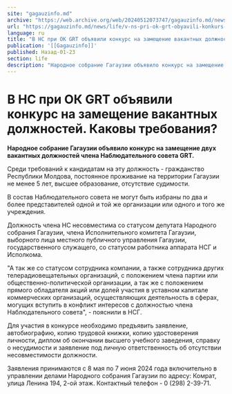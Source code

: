 ```yaml
---
site: "gagauzinfo.md"
archive: "https://web.archive.org/web/20240512073747/gagauzinfo.md/news/life/v-ns-pri-ok-grt-obyavili-konkurs-na-zameschenie-vakantnih-dolzhnostei-kakovi-trebovaniya"
url: "https://gagauzinfo.md/news/life/v-ns-pri-ok-grt-obyavili-konkurs-na-zameschenie-vakantnih-dolzhnostei-kakovi-trebovaniya"
language: ru
title: "В НС при ОК GRT объявили конкурс на замещение вакантных должностей. Каковы требования?"
publication: '[[Gagauzinfo]]'
published: Назад-01-23
section: life
description: "Народное собрание Гагаузии объявило конкурс на замещение двух вакантных должностей члена Наблюдательного совета GRT."
---
```


# В НС при ОК GRT объявили конкурс на замещение вакантных должностей. Каковы требования?

**Народное собрание Гагаузии объявило конкурс на замещение двух вакантных должностей члена Наблюдательного совета GRT.**

Среди требований к кандидатам на эту должность - гражданство Республики Молдова, постоянное проживание на территории Гагаузии не менее 5 лет, высшее образование, отсутствие судимости.

В состав Наблюдательного совета не могут быть избраны по два и более представителей одной и той же организации или одного и того же учреждения.

Должность члена НС несовместима со статусом депутата Народного собрания Гагаузии, члена Исполнительного комитета Гагаузии, выборного лица местного публичного управления Гагаузии, государственного служащего, со статусом работника аппарата НСГ и Исполкома.

"А так же со статусом сотрудника компании, а также сотрудника других телерадиовещательных организаций, с положением члена партии или общественно-политической организации, а так же с положением прямого обладателя акций или долей участия в уставном капитале коммерческих организаций, осуществляющих деятельность в сферах, могущих вступить в конфликт интересов с должностью члена Наблюдательного совета", - пояснили в НСГ.

Для участия в конкурсе необходимо предъявить заявление, автобиографию, копию трудовой книжки, копию удостоверения личности, диплом об окончании высшего учебного заведения, справку о несудимости и заявление под личную ответственность об отсутствии несовместимости должности.

Заявления принимаются с 8 мая по 7 июня 2024 года включительно в управлении делами Народного собрания Гагаузии по адресу: Комрат, улица Ленина 194, 2-ой этаж. Контактный телефон - 0 (298) 2-39-71.
